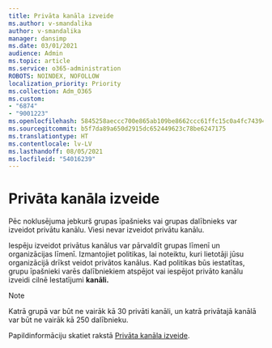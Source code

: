 ```yaml
---
title: Privāta kanāla izveide
ms.author: v-smandalika
author: v-smandalika
manager: dansimp
ms.date: 03/01/2021
audience: Admin
ms.topic: article
ms.service: o365-administration
ROBOTS: NOINDEX, NOFOLLOW
localization_priority: Priority
ms.collection: Adm_O365
ms.custom:
- "6874"
- "9001223"
ms.openlocfilehash: 5845258aeccc700e865ab109be8662ccc61ffc15c0a4fc7439449af22c73b30d
ms.sourcegitcommit: b5f7da89a650d2915dc652449623c78be6247175
ms.translationtype: HT
ms.contentlocale: lv-LV
ms.lasthandoff: 08/05/2021
ms.locfileid: "54016239"
---
```

# <a name="create-a-private-channel"></a>Privāta kanāla izveide

Pēc noklusējuma jebkurš grupas īpašnieks vai grupas dalībnieks var izveidot privātu kanālu. Viesi nevar izveidot privātu kanālu. 

Iespēju izveidot privātus kanālus var pārvaldīt grupas līmenī un organizācijas līmenī. Izmantojiet politikas, lai noteiktu, kuri lietotāji jūsu organizācijā drīkst veidot privātos kanālus. Kad politikas būs iestatītas, grupu īpašnieki varēs dalībniekiem atspējot vai iespējot privāto kanālu izveidi cilnē Iestatījumi **kanāli.**

> [!NOTE]
> Katrā grupā var būt ne vairāk kā 30 privāti kanāli, un katrā privātajā kanālā var būt ne vairāk kā 250 dalībnieku.

Papildinformāciju skatiet rakstā [Privāta kanāla izveide](https://docs.microsoft.com/MicrosoftTeams/private-channels#private-channel-creation).


